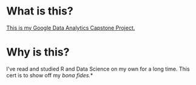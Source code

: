 # What is this?
[This is my Google Data Analytics Capstone Project.](https://www.coursera.org/learn/google-data-analytics-capstone)

# Why is this?
I've read and studied R and Data Science on my own for a long time. This cert is to show off my *bona fides.**